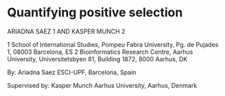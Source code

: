 # Quantifying positive selection

ARIADNA SAEZ 1 AND KASPER MUNCH 2

1 School of International Studies, Pompeu Fabra University, Pg. de Pujades 1, 08003 Barcelona, ES
2 Bioinformatics Research Centre, Aarhus University, Universitetsbyen 81, Building 1872, 8000 Aarhus, DK


By: Ariadna Saez
ESCI-UPF, Barcelona, Spain

Supervised by: Kasper Munch 
Aarhus University, Aarhus, Denmark
